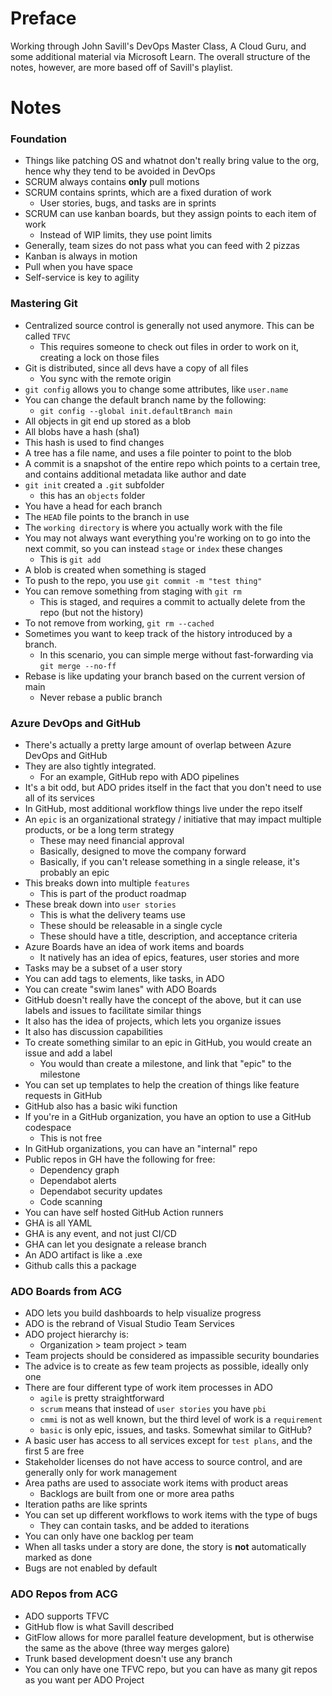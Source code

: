 # Preface
Working through John Savill's DevOps Master Class, A Cloud Guru, and some additional material via Microsoft Learn. The overall structure of the notes, however, are more based off of Savill's playlist.

# Notes
### Foundation
- Things like patching OS and whatnot don't really bring value to the org, hence why they tend to be avoided in DevOps
- SCRUM always contains **only** pull motions
- SCRUM contains sprints, which are a fixed duration of work
    - User stories, bugs, and tasks are in sprints
- SCRUM can use kanban boards, but they assign points to each item of work
    - Instead of WIP limits, they use point limits
- Generally, team sizes do not pass what you can feed with 2 pizzas
- Kanban is always in motion
- Pull when you have space
- Self-service is key to agility
### Mastering Git
- Centralized source control is generally not used anymore. This can be called `TFVC`
    - This requires someone to check out files in order to work on it, creating a lock on those files
- Git is distributed, since all devs have a copy of all files
    - You sync with the remote origin
- `git config` allows you to change some attributes, like `user.name`
- You can change the default branch name by the following:
    - `git config --global init.defaultBranch main`
- All objects in git end up stored as a blob
- All blobs have a hash (sha1)
- This hash is used to find changes
- A tree has a file name, and uses a file pointer to point to the blob
- A commit is a snapshot of the entire repo which points to a certain tree, and contains additional metadata like author and date
- `git init` created a `.git` subfolder
    - this has an `objects` folder
- You have a head for each branch
- The `HEAD` file points to the branch in use
- The `working directory` is where you actually work with the file
- You may not always want everything you're working on to go into the next commit, so you can instead `stage` or `index` these changes
    - This is `git add`
- A blob is created when something is staged
- To push to the repo, you use `git commit -m "test thing"`
- You can remove something from staging with `git rm`
    - This is staged, and requires a commit to actually delete from the repo (but not the history)
- To not remove from working, `git rm --cached`
- Sometimes you want to keep track of the history introduced by a branch.
    - In this scenario, you can simple merge without fast-forwarding via `git merge --no-ff`
- Rebase is like updating your branch based on the current version of main
    - Never rebase a public branch
### Azure DevOps and GitHub
- There's actually a pretty large amount of overlap between Azure DevOps and GitHub
- They are also tightly integrated.
    - For an example, GitHub repo with ADO pipelines
- It's a bit odd, but ADO prides itself in the fact that you don't need to use all of its services
- In GitHub, most additional workflow things live under the repo itself
- An `epic` is an organizational strategy / initiative that may impact multiple products, or be a long term strategy
    - These may need financial approval
    - Basically, designed to move the company forward
    - Basically, if you can't release something in a single release, it's probably an epic
- This breaks down into multiple `features`
    - This is part of the product roadmap
- These break down into `user stories`
    - This is what the delivery teams use
    - These should be releasable in a single cycle
    - These should have a title, description, and acceptance criteria
- Azure Boards have an idea of work items and boards
    - It natively has an idea of epics, features, user stories and more
- Tasks may be a subset of a user story
- You can add tags to elements, like tasks, in ADO
- You can create "swim lanes" with ADO Boards
- GitHub doesn't really have the concept of the above, but it can use labels and issues to facilitate similar things
- It also has the idea of projects, which lets you organize issues
- It also has discussion capabilities
- To create something similar to an epic in GitHub, you would create an issue and add a label
    - You would than create a milestone, and link that "epic" to the milestone
- You can set up templates to help the creation of things like feature requests in GitHub
- GitHub also has a basic wiki function
- If you're in a GitHub organization, you have an option to use a GitHub codespace
    - This is not free
- In GitHub organizations, you can have an "internal" repo
- Public repos in GH have the following for free:
    - Dependency graph
    - Dependabot alerts
    - Dependabot security updates
    - Code scanning
- You can have self hosted GitHub Action runners
- GHA is all YAML
- GHA is any event, and not just CI/CD
- GHA can let you designate a release branch
- An ADO artifact is like a .exe
- Github calls this a package
### ADO Boards from ACG
- ADO lets you build dashboards to help visualize progress
- ADO is the rebrand of Visual Studio Team Services
- ADO project hierarchy is:  
    - Organization > team project > team
- Team projects should be considered as impassible security boundaries 
- The advice is to create as few team projects as possible, ideally only one 
- There are four different type of work item processes in ADO
    - `agile` is pretty straightforward
    - `scrum` means that instead of `user stories` you have `pbi`
    - `cmmi` is not as well known, but the third level of work is a `requirement`
    - `basic` is only epic, issues, and tasks. Somewhat similar to GitHub?
- A basic user has access to all services except for `test plans`, and the first 5 are free
- Stakeholder licenses do not have access to source control, and are generally only for work management
- Area paths are used to associate work items with product areas
    - Backlogs are built from one or more area paths
- Iteration paths are like sprints
- You can set up different workflows to work items with the type of bugs
    - They can contain tasks, and be added to iterations
- You can only have one backlog per team
- When all tasks under a story are done, the story is **not** automatically marked as done
- Bugs are not enabled by default
### ADO Repos from ACG
- ADO supports TFVC
- GitHub flow is what Savill described
- GitFlow allows for more parallel feature development, but is otherwise the same as the above (three way merges galore)
- Trunk based development doesn't use any branch
- You can only have one TFVC repo, but you can have as many git repos as you want per ADO Project